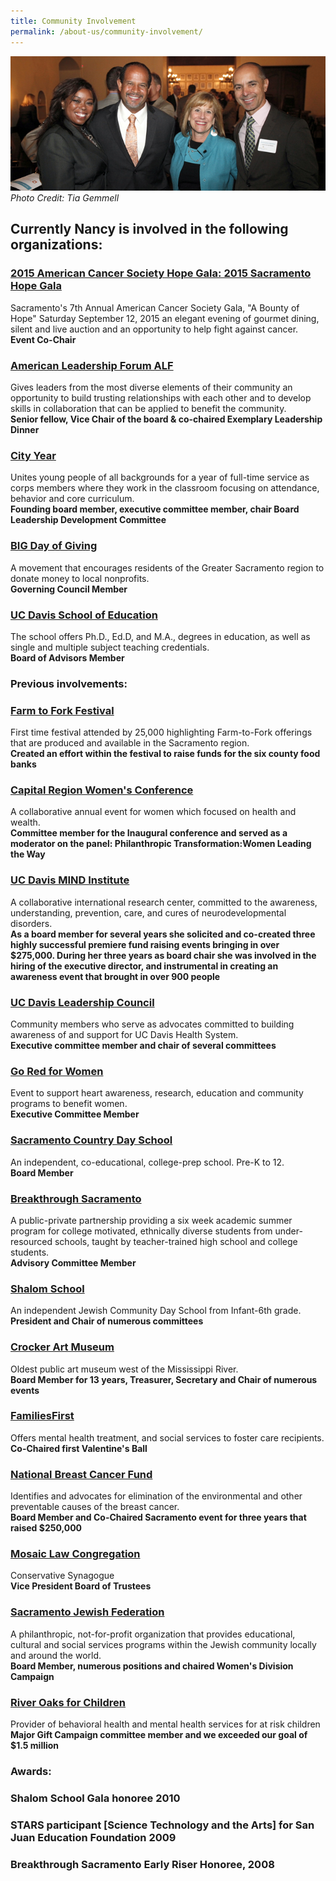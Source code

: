 ```yaml
---
title: Community Involvement
permalink: /about-us/community-involvement/
---
```

![Image of Nancy posing with others from the community](/assets/images/community-involvement-banner.jpg)
*Photo Credit: Tia Gemmell*

## Currently Nancy is involved in the following organizations:

### [2015 American Cancer Society Hope Gala: 2015 Sacramento Hope Gala](//main.acsevents.org/site/TR/Gala/GalaFY10California?pg=entry&fr_id=69670#.VU5Zc1PF-Us/ "2015 American Cancer Society Hope Gala: 2015 Sacramento Hope Gala")

Sacramento's 7th Annual American Cancer Society Gala, "A Bounty of Hope" Saturday September 12, 2015 an elegant evening of gourmet dining, silent and live auction and an opportunity to help fight against cancer.\
**Event Co-Chair**

### [American Leadership Forum ALF](//www.alf-mvc.org/ "American Leadership Forum ALF")

Gives leaders from the most diverse elements of their community an opportunity to build trusting relationships with each other and to develop skills in collaboration that can be applied to benefit the community.\
**Senior fellow, Vice Chair of the board & co-chaired Exemplary Leadership Dinner**

### [City Year](//www.cityyear.org/sacramento.aspx "City Year")

Unites young people of all backgrounds for a year of full-time service as corps members where they work in the classroom focusing on attendance, behavior and core curriculum.\
**Founding board member, executive committee member, chair Board Leadership Development Committee**

### [BIG Day of Giving](https://bigdayofgiving.org/ "BIG Day of Giving")

A movement that encourages residents of the Greater Sacramento region to donate money to local nonprofits.\
**Governing Council Member**

### [UC Davis School of Education](//education.ucdavis.edu/ "UC Davis School of Education")

The school offers Ph.D., Ed.D, and M.A., degrees in education, as well as single and multiple subject teaching credentials.\
**Board of Advisors Member**

### Previous involvements:

### [Farm to Fork Festival](//farmtoforkcapital.com/festival-info/ "Farm to Fork Festival")

First time festival attended by 25,000 highlighting Farm-to-Fork offerings that are produced and available in the Sacramento region.\
**Created an effort within the festival to raise funds for the six county food banks**

### [Capital Region Women's Conference](//www.capregionwomen.com/ "Capital Region Women's Conference")

A collaborative annual event for women which focused on health and wealth.\
**Committee member for the Inaugural conference and served as a moderator on the panel: Philanthropic Transformation:Women Leading the Way**

### [UC Davis MIND Institute](//www.ucdmc.ucdavis.edu/mindinstitute/ "UC Davis MIND Institute")

A collaborative international research center, committed to the awareness, understanding, prevention, care, and cures of neurodevelopmental disorders.\
**As a board member for several years she solicited and co-created three highly successful premiere fund raising events bringing in over $275,000. During her three years as board chair she was involved in the hiring of the executive director, and instrumental in creating an awareness event that brought in over 900 people**

### [UC Davis Leadership Council](//www.ucdmc.ucdavis.edu/leadershipcouncil/ "UC Davis Leadership Council")

Community members who serve as advocates committed to building awareness of and support for UC Davis Health System.\
**Executive committee member and chair of several committees**

### [Go Red for Women](https://www.goredforwomen.org/ "Go Red for Women")

Event to support heart awareness, research, education and community programs to benefit women.\
**Executive Committee Member**

### [Sacramento Country Day School](//www.saccds.org/ "Sacramento Country Day School")

An independent, co-educational, college-prep school. Pre-K to 12.\
**Board Member**

### [Breakthrough Sacramento](//www.saccds.org/inside-scds/breakthrough-sacramento/ "Breakthrough Sacramento")

A public-private partnership providing a six week academic summer program for college motivated, ethnically diverse students from under-resourced schools, taught by teacher-trained high school and college students.\
**Advisory Committee Member**

### [Shalom School](//www.shalomschool.org/ "Shalom School")

An independent Jewish Community Day School from Infant-6th grade.\
**President and Chair of numerous committees**

### [Crocker Art Museum](//crockerartmuseum.org/ "Crocker Art Museum")

Oldest public art museum west of the Mississippi River.\
**Board Member for 13 years, Treasurer, Secretary and Chair of numerous events**

### [FamiliesFirst](//emqff.org/ "FamiliesFirst")

Offers mental health treatment, and social services to foster care recipients.\
**Co-Chaired first Valentine's Ball**

### [National Breast Cancer Fund](//www.breastcancerfund.org/ "National Breast Cancer Fund")

Identifies and advocates for elimination of the environmental and other preventable causes of the breast cancer.\
**Board Member and Co-Chaired Sacramento event for three years that raised $250,000**

### [Mosaic Law Congregation](//www.mosaiclaw.org/ "Mosaic Law Congregation")

Conservative Synagogue\
**Vice President Board of Trustees**

### [Sacramento Jewish Federation](//jewishsac.org/ "Sacramento Jewish Federation")

A philanthropic, not-for-profit organization that provides educational, cultural and social services programs within the Jewish community locally and around the world.\
**Board Member, numerous positions and chaired Women's Division Campaign**

### [River Oaks for Children](//www.riveroak.org/ "River Oaks for Children")

Provider of behavioral health and mental health services for at risk children\
**Major Gift Campaign committee member and we exceeded our goal of $1.5 million**

### Awards:

### Shalom School Gala honoree 2010

### STARS participant [Science Technology and the Arts] for San Juan Education Foundation 2009

### Breakthrough Sacramento Early Riser Honoree, 2008
